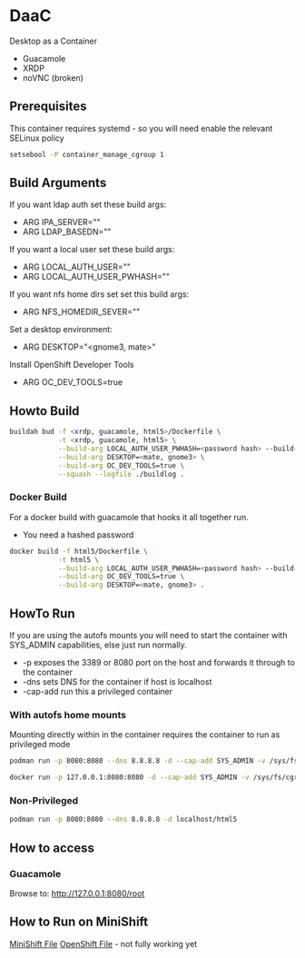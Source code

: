 # DaaC
Desktop as a Container

* Guacamole
* XRDP
* noVNC (broken)

## Prerequisites

This container requires systemd - so you will need enable the relevant SELinux policy

```bash
setsebool -P container_manage_cgroup 1
```

## Build Arguments

If you want ldap auth set these build args:
* ARG IPA_SERVER="<server name>"
* ARG LDAP_BASEDN="<ldap base dn>"

If you want a local user set these build args:
* ARG LOCAL_AUTH_USER="<username>"
* ARG LOCAL_AUTH_USER_PWHASH=""

If you want nfs home dirs set set this build args:
* ARG NFS_HOMEDIR_SEVER=""

Set a desktop environment:
* ARG DESKTOP="<gnome3, mate>"

Install OpenShift Developer Tools
* ARG OC_DEV_TOOLS=true

## Howto Build

```bash
buildah bud -f <xrdp, guacamole, html5>/Dockerfile \
            -t <xrdp, guacamole, html5> \
            --build-arg LOCAL_AUTH_USER_PWHASH=<password hash> --build-arg LOCAL_AUTH_USER=<user> \
            --build-arg DESKTOP=<mate, gnome3> \
            --build-arg OC_DEV_TOOLS=true \
            --squash --logfile ./buildlog .
```

### Docker Build
For a docker build with guacamole that hooks it all together run.

* You need a hashed password

```bash
docker build -f html5/Dockerfile \
            -t html5 \
            --build-arg LOCAL_AUTH_USER_PWHASH=<password hash> --build-arg LOCAL_AUTH_USER=<user> \
            --build-arg OC_DEV_TOOLS=true \
            --build-arg DESKTOP=<mate, gnome3> .
```

## HowTo Run

If you are using the autofs mounts you will need to start the container with SYS_ADMIN capabilities, else just run normally.

* -p exposes the 3389 or 8080 port on the host and forwards it through to the container
* -dns sets DNS for the container if host is localhost
* -cap-add run this a privileged container

### With autofs home mounts

Mounting directly within in the container requires the container to run as privileged mode

```bash
podman run -p 8080:8080 --dns 8.8.8.8 -d --cap-add SYS_ADMIN -v /sys/fs/cgroup:/sys/fs/cgroup:ro  localhost/<xrdp, guacamole, html5>
```

```bash
docker run -p 127.0.0.1:8080:8080 -d --cap-add SYS_ADMIN -v /sys/fs/cgroup:/sys/fs/cgroup:ro <xrdp, guacamole, html5>
```

### Non-Privileged

```bash
podman run -p 8080:8080 --dns 8.8.8.8 -d localhost/html5
```

## How to access

### Guacamole

Browse to: http://127.0.0.1:8080/root

## How to Run on MiniShift
[MiniShift File](documentation/Run_on_minishift.md)
[OpenShift File](documentation/Run_on_OpenShift_Cluster.md) - not fully working yet
